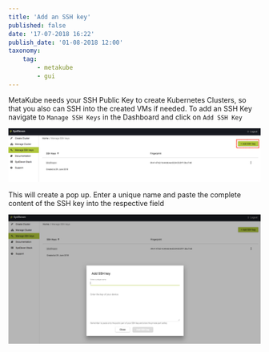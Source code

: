 ```yaml
---
title: 'Add an SSH key'
published: false
date: '17-07-2018 16:22'
publish_date: '01-08-2018 12:00'
taxonomy:
    tag:
        - metakube
        - gui
---
```


MetaKube needs your SSH Public Key to create Kubernetes Clusters, so that you also can SSH into the created VMs if needed. To add an SSH Key navigate to `Manage SSH Keys` in the Dashboard and click on `Add SSH Key`

![](metakube_add-ssh-key_01.png)

 This will create a pop up. Enter a unique name and paste the complete content of the SSH key into the respective field

![](metakube_add-ssh-key_02.png)
